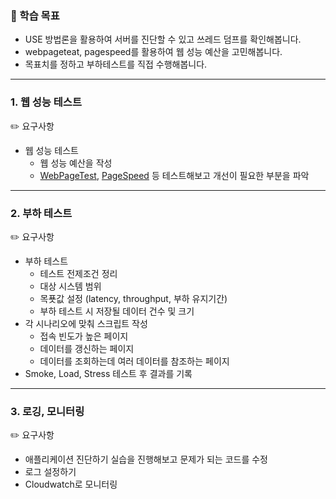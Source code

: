 ### 🎯 학습 목표

- USE 방법론을 활용하여 서버를 진단할 수 있고 쓰레드 덤프를 확인해봅니다.
- webpageteat, pagespeed를 활용하여 웹 성능 예산을 고민해봅니다.
- 목표치를 정하고 부하테스트를 직접 수행해봅니다.

---

### 1. 웹 성능 테스트

✏️ 요구사항
- 웹 성능 테스트
  - 웹 성능 예산을 작성
  - [WebPageTest](https://www.webpagetest.org/), [PageSpeed](https://pagespeed.web.dev/) 등 테스트해보고 개선이 필요한 부분을 파악

---

### 2. 부하 테스트

✏️ 요구사항
- 부하 테스트
  - 테스트 전제조건 정리
  - 대상 시스템 범위
  - 목푯값 설정 (latency, throughput, 부하 유지기간)
  - 부하 테스트 시 저장될 데이터 건수 및 크기
- 각 시나리오에 맞춰 스크립트 작성
  - 접속 빈도가 높은 페이지
  - 데이터를 갱신하는 페이지
  - 데이터를 조회하는데 여러 데이터를 참조하는 페이지
- Smoke, Load, Stress 테스트 후 결과를 기록

---

### 3. 로깅, 모니터링

✏️ 요구사항
- 애플리케이션 진단하기 실습을 진행해보고 문제가 되는 코드를 수정
- 로그 설정하기
- Cloudwatch로 모니터링
